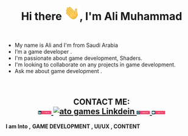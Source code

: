 
<h1 align="center">Hi there <img src="/Assets/Hi.gif" width="40px">, I'm Ali Muhammad</h1> 



&nbsp;&nbsp;&nbsp;&nbsp;&nbsp;&nbsp;&nbsp;&nbsp;&nbsp;&nbsp;&nbsp;&nbsp;&nbsp;&nbsp;&nbsp;&nbsp;&nbsp;&nbsp;&nbsp;&nbsp;&nbsp;&nbsp;&nbsp;&nbsp;&nbsp;&nbsp;&nbsp;&nbsp;&nbsp;&nbsp;&nbsp;&nbsp;&nbsp;&nbsp;&nbsp;&nbsp;&nbsp;&nbsp;&nbsp;&nbsp;&nbsp;&nbsp;&nbsp;&nbsp;&nbsp;&nbsp;&nbsp;&nbsp;&nbsp;&nbsp;&nbsp;&nbsp;&nbsp;&nbsp;&nbsp;&nbsp;&nbsp;&nbsp;&nbsp;  <b align="center"></b> <br>
- My name is Ali and I'm from Saudi Arabia
- I’m a game developer .
- I'm passionate about game development, Shaders.
- I'm looking to collaborate on any projects in game development.
- Ask me about game development .

<br>
 

<h2 align="center">CONTACT ME:
 <br>
 
<a href="https://twitter.com/_atoGames">
  <img  alt="ato games Twitter" width="35px" src="https://github.com/atoGames/atoGames/blob/main/Assets/linkedin.svg" />
</a>
<a href="https://www.linkedin.com/in/ali-muhammed-alhilali/">
  <img  alt="ato games Linkdein" width="35px" src="linkedin.svg" />
</a>
<a href="https://www.instagram.com/_atogames/">
  <img  alt="ato games instagram" width="35px" src="/Assets/instagram.svg" />
</a>
<a href="https://www.youtube.com/channel/UCgTRPkYabMbTAlBhUxIVFEg">
  <img alt="ato games youtube" width="35px" src="/Assets/youtube.svg" />
</a>
  </h2>
  </ br> 

**I am Into ,**
**GAME DEVELOPMENT ,  UI/UX , CONTENT**

<br />
